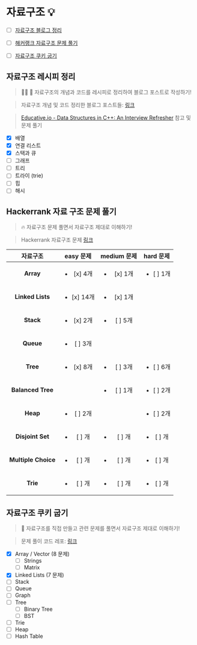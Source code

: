 # 자료구조 :bulb:

- [ ] [자료구조 블로그 정리](#자료구조-블로그-정리)

- [ ] [해커랭크 자료구조 문제 풀기]((#hackerrank-data-structure-problems))
- [ ] [자료구조 쿠키 굽기](#자료구조-쿠키-굽기)

## 자료구조 레시피 정리
> :woman_cook: :memo: 자료구조의 개념과 코드를 레시피로 정리하여 블로그 포스트로 작성하기!

> 자료구조 개념 및 코드 정리한 블로그 포스트들: [링크](https://jiwoonkim.github.io/babydragon/tags/%EC%9E%90%EB%A3%8C%EA%B5%AC%EC%A1%B0)

> [Educative.io - Data Structures in C++: An Interview Refresher](https://www.educative.io/collection/5642554087309312/5646276079124480) 참고 및 문제 풀기

  - [x] 배열
  - [x] 연결 리스트
  - [x] 스택과 큐
  - [ ] 그래프
  - [ ] 트리
  - [ ] 트라이 (trie)
  - [ ] 힙
  - [ ] 해시
  
## Hackerrank 자료 구조 문제 풀기
> :fire: 자료구조 문제 풀면서 자료구조 제대로 이해하기! 

> Hackerrank 자료구조 문제 [링크](https://www.hackerrank.com/domains/data-structures?filters%5Bstatus%5D%5B%5D=unsolved&badge_type=problem-solving)

| 자료구조 | easy 문제 | medium 문제 | hard 문제 |
|:---:|:---:|:---:|:---:|
| __Array__ | <ul><li>[x] 4개</li></ul> | <ul><li>[x] 1개</li></ul> | <ul><li>[ ] 1개</li></ul> |
| __Linked Lists__ | <ul><li>[x] 14개</li></ul> | <ul><li>[x] 1개</li></ul> | |
| __Stack__ | <ul> <li>[x] 2개</li></ul> | <ul><li>[ ] 5개</li></ul> | |
| __Queue__ | <ul> <li>[ ] 3개</li></ul> | | |
| __Tree__ | <ul> <li>[x] 8개</li></ul> | <ul><li>[ ] 3개</li></ul> | <ul><li>[ ] 6개</li></ul> |
| __Balanced Tree__ | | <ul><li>[ ] 1개</li></ul> | <ul><li>[ ] 2개</li></ul> |
| __Heap__ | <ul> <li>[ ] 2개</li></ul> | | <ul><li>[ ] 2개</li></ul> |
| __Disjoint Set__ | <ul> <li>[ ] 개</li></ul> | <ul><li>[ ] 개</li></ul> | <ul><li>[ ] 개</li></ul> |
| __Multiple Choice__ | <ul> <li>[ ] 개</li></ul> | <ul><li>[ ] 개</li></ul> | <ul><li>[ ] 개</li></ul> |
| __Trie__ | <ul> <li>[ ] 개</li></ul> | <ul><li>[ ] 개</li></ul> | <ul><li>[ ] 개</li></ul> |

## 자료구조 쿠키 굽기
> :cookie: 자료구조를 직접 만들고 관련 문제를 풀면서 자료구조 제대로 이해하기!

> 문제 풀이 코드 레포: [링크](https://github.com/JiwoonKim/data-structure-cookies)

  - [x] Array / Vector (8 문제)
    - [ ] Strings
    - [ ] Matrix
  - [x] Linked Lists (7 문제)
  - [ ] Stack
  - [ ] Queue
  - [ ] Graph
  - [ ] Tree
    - [ ] Binary Tree
    - [ ] BST
  - [ ] Trie
  - [ ] Heap
  - [ ] Hash Table
